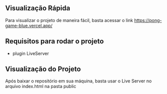 ## Visualização Rápida
Para visualizar o projeto de maneira fácil, basta acessar o link <https://pong-game-blue.vercel.app/>

## Requisitos para rodar o projeto
* plugin LiveServer

## Visualização do Projeto
Após baixar o repositório em sua máquina, basta usar o Live Server no arquivo index.html na pasta public
